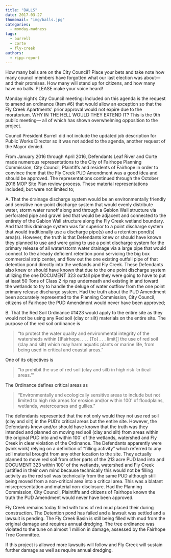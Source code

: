 ```yaml
---
title: "BALLS"
date: 2017-03-27
thumbnail: "img/balls.jpg"
categories: 
  - monday-madness
tags: 
  - burrell
  - corte
  - fly-creek
authors: 
  - ripp-report
---
```


How many balls are on the City Council? Place your bets and take note how many council members have forgotten what our last election was about— and their promises. How many will stand up for citizens, and how many have no balls. PLEASE make your voice heard!

Monday night’s City Council meeting: Included on this agenda is the request to amend an ordinance (Item #6) that would allow an exception so that the Fly Creek Apartments' prior approval would not expire due to the moratorium. WHY IN THE HELL WOULD THEY EXTEND IT? This is the 9th public meeting— all of which has shown overwhelming opposition to the project.

Council President Burrell did not include the updated job description for Public Works Director so it was not added to the agenda, another request of the Mayor denied.

From January 2016 through April 2016, Defendants Leaf River and Corte made numerous representations to the City of Fairhope Planning Commission, City Council, Plaintiffs and residents of Fairhope in order to convince them that the Fly Creek PUD Amendment was a good idea and should be approved. The representations continued through the October 2016 MOP Site Plan review process. These material representations included, but were not limited to;

A. That the drainage discharge system would be an environmentally friendly and sensitive non-point discharge system that would evenly distribute water, storm water runoff along and through a Gabion Wall structure via perforated pipe and gravel bed that would be adjacent and connected to the entirety of the Gabion Wall structure along the Fly Creek wetland boundary. And that this drainage system was far superior to a point discharge system that would traditionally use a discharge pipe(s) and a retention pond(s) area(s). However, the truth is that Defendants knew or should have known they planned to use and were going to use a point discharge system for the primary release of all water/storm water drainage via a large pipe that would connect to the already deficient retention pond servicing the big box commercial strip center, and flow out the one existing outfall pipe of that detention pond directly into the wetlands and Fly Creek. These Defendants also knew or should have known that due to the one point discharge system utilizing the one DOCUMENT 323 outfall pipe they were going to have to put at least 50 Tons of Class 2 rip rap underneath and existing in and toward the wetlands to try to handle the deluge of water outflow from the one point primary release discharge system. Had the truth about the PUD Amendment been accurately represented to the Planning Commission, City Council, citizens of Fairhope the PUD Amendment would never have been approved;

B. That the Red Soil Ordinance #1423 would apply to the entire site as they would not be using any Red soil (clay or silt) materials on the entire site. The purpose of the red soil ordinance is

> “to protect the water quality and environmental integrity of the watersheds within \[\]Fairhope. . . . \[To\] . . . limit\[\] the use of red soil (clay and silt) which may harm aquatic plants or marine life, from being used in critical and coastal areas.”

One of its objectives is

> “to prohibit the use of red soil (clay and silt) in high risk ‘critical areas.’”

The Ordinance defines critical areas as

> “Environmentally and ecologically sensitive areas to include but not limited to high risk areas for erosion and/or within 100' of floodplains, wetlands, watercourses and gullies.”

The defendants represented that the not only would they not use red soil (clay and silt) in the PUD’s critical areas but the entire site. However, the Defendants knew and/or should have known that the truth was they intended and planned on moving red soil (clay and silt) from areas within the original PUD into and within 100' of the wetlands, watershed and Fly Creek in clear violation of the Ordinance. The Defendants apparently were (wink wink) relying on a definition of “filling activity” which referred to any soil material brought from any other location to the site. They actually planned to move red soil from other parts of the 213 acre PUD land into and DOCUMENT 323 within 100' of the wetlands, watershed and Fly Creek justified in their own mind because technically this would not be filling activity as the red soil was technically from the same PUD although still being moved from a non-critical area into a critical area. This was a blatant misrepresentation and material non-disclosure. Had the Planning Commission, City Council, Plaintiffs and citizens of Fairhope known the truth the PUD Amendment would never have been approved.

Fly Creek remains today filled with tons of red mud placed their during construction. The Detention pond has failed and a lawsuit was settled and a lawsuit is pending. The Fly Creek Basin is still being filled with mud from the original damage and requires annual dredging. The tree ordinance was violated to the tune on almost 1 million in damage, assessed by the Fairhope Tree Committee.

If this project is allowed more lawsuits will follow and Fly Creek will sustain further damage as well as require annual dredging.
